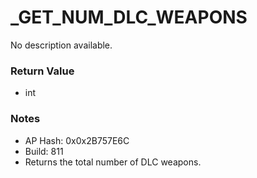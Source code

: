 # _GET_NUM_DLC_WEAPONS

No description available.

### Return Value
* int

### Notes
* AP Hash: 0x0x2B757E6C
* Build: 811
* Returns the total number of DLC weapons.

